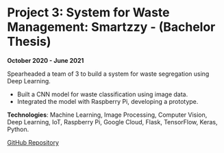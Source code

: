 # Project 3: System for Waste Management: Smartzzy - (Bachelor Thesis)

<!-- ![Project Image](../assets/images/project3.jpg) -->

**October 2020 - June 2021**

Spearheaded a team of 3 to build a system for waste segregation using Deep Learning.
- Built a CNN model for waste classification using image data.
- Integrated the model with Raspberry Pi, developing a prototype.

**Technologies**: Machine Learning, Image Processing, Computer Vision, Deep Learning, IoT, Raspberry Pi, Google Cloud, Flask, TensorFlow, Keras, Python.

[GitHub Repository](https://github.com/shardulkulkarni14/SYSTEM-FOR-WASTE-MANAGEMENT-SMARTZZY)